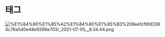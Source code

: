 # 태그

![%E1%84%90%E1%85%A2%E1%84%80%E1%85%B3%208ee1cf6fd3394c76a5d0e48e9266e703/_2021-07-05__9.34.44.png](%E1%84%90%E1%85%A2%E1%84%80%E1%85%B3%208ee1cf6fd3394c76a5d0e48e9266e703/_2021-07-05__9.34.44.png)